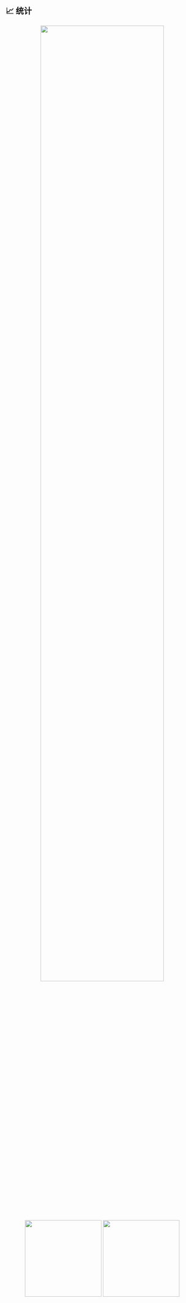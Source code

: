 ## 📈 统计
<div align="center" display="Flex">
  <img width="80%" src="https://cdn.jsdelivr.net/gh/luguosong/images@master/blog-img/225813708-98b745f2-7d22-48cf-9150-083f1b00d6c9.gif"/>
</div>
<div align="center" display="Flex">
 <img height="200em" src="https://github-readme-stats.vercel.app/api/top-langs/?username=luguosong&theme=github_dark&layout=compact&hide=scss,css&langs_count=10"/>
 <img height="200em" src="https://github-readme-stats.vercel.app/api?username=luguosong&show_icons=true&theme=github_dark&include_all_commits=true&hide=prs,contribs&rank_icon=github"/>
</div>

